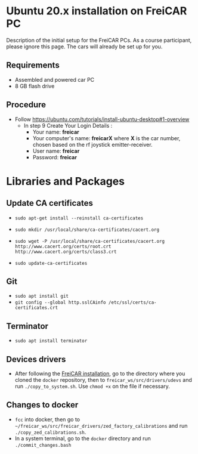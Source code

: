 # Ubuntu 20.x installation on FreiCAR PC
Description of the initial setup for the FreiCAR PCs. As a course participant, please ignore this page. The cars will already be set up for you.

## Requirements
- Assembled and powered car PC
-  8 GB flash drive

## Procedure
- Follow https://ubuntu.com/tutorials/install-ubuntu-desktop#1-overview
    - In step 9 Create Your Login Details :
        - Your name: **freicar**
        - Your computer's name: **freicarX** where **X** is the car number, chosen based on the rf joystick emitter-receiver.
        - User name: **freicar**
        - Password: **freicar**

# Libraries and Packages

## Update CA certificates

- `sudo apt-get install --reinstall ca-certificates`

- `sudo mkdir /usr/local/share/ca-certificates/cacert.org`

- `sudo wget -P /usr/local/share/ca-certificates/cacert.org http://www.cacert.org/certs/root.crt http://www.cacert.org/certs/class3.crt`

- `sudo update-ca-certificates`

## Git
- `sudo apt install git`
- `git config --global http.sslCAinfo /etc/ssl/certs/ca-certificates.crt`

## Terminator
- `sudo apt install terminator`

## Devices drivers

- After following the [FreiCAR installation](../environment/), go to the directory where you cloned the `docker` repository, then to `freicar_ws/src/drivers/udevs` and run `./copy_to_system.sh`. Use `chmod +x` on the file if necessary.

## Changes to docker

- `fcc` into docker, then go to `~/freicar_ws/src/freicar_drivers/zed_factory_calibrations` and run `./copy_zed_calibrations.sh`.
- In a system terminal, go to the `docker` directory and run `./commit_changes.bash`

```
